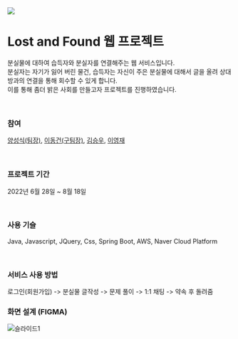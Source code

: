 <img src="./src/main/resources/static/img/rocket.png">

# Lost and Found 웹 프로젝트
분실물에 대하여 습득자와 분실자를 연결해주는 웹 서비스입니다.   
분실자는 자기가 잃어 버린 물건, 습득자는 자신이 주은 분실물에 대해서 글을 올려 상대방과의 연결을 통해 회수할 수 있게 합니다.   
이를 통해 좀더 밝은 사회를 만들고자 프로젝트를 진행하였습니다.

<br>

### 참여
<a href="https://github.com/sungsikyang92">양성식(팀장)</a>,
<a href="https://github.com/dgl1231">이동건(구팀장)</a>,
<a href="https://github.com/KHANUY">김승우</a>,
<a href="https://github.com/kuromelodylee">이영재</a>

<br>

### 프로젝트 기간
2022년 6월 28일 ~ 8월 18일

<br> 

### 사용 기슬
Java, Javascript, JQuery, Css, Spring Boot, AWS, Naver Cloud Platform 

<br> 

### 서비스 사용 방법
로그인(회원가입) -> 분실물 글작성 -> 문제 풀이 -> 1:1 채팅 -> 약속 후 돌려줌
    
### 화면 설계 (FIGMA)
![슬라이드1](https://user-images.githubusercontent.com/71358285/197327281-5cc864e3-e340-4c45-8686-148727986ffb.jpeg)
